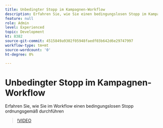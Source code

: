 ```yaml
---
title: Unbedingter Stopp im Kampagnen-Workflow
description: Erfahren Sie, wie Sie einen bedingungslosen Stopp im Kampagnen-Workflow durchführen.
feature: null
role: Admin
level: Experienced
topic: Development
kt: 8382
source-git-commit: 4515849a9302f05948faedf03b642d6e29747997
workflow-type: tm+mt
source-wordcount: '0'
ht-degree: 0%

---
```



# Unbedingter Stopp im Kampagnen-Workflow

Erfahren Sie, wie Sie im Workflow einen bedingungslosen Stopp ordnungsgemäß durchführen
>[!VIDEO](https://video.tv.adobe.com/v/335887?quality=12)
